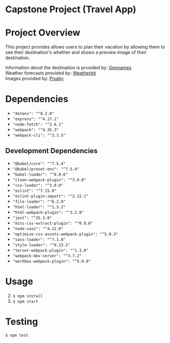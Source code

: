 Capstone Project (Travel App)
========================================================


# Project Overview
This project provides allows users to plan their vacation by allowing them to see their
destination's whether and shows a preview image of their destination.

Information about the destination is prvoided by: [Geonames](http://api.geonames.org)
<br>Weather forecasts provided by: [Weatherbit](https://api.weatherbit.io)
<br>Images provided by: [Pixaby](https://pixabay.com/api) 
  
# Dependencies

* `"dotenv": "^8.2.0"`
* `"express": "^4.17.1"`
* `"node-fetch": "^2.6.1"`
* `"webpack": "^4.35.3"`
* `"webpack-cli": "^3.3.5"`

## Development Dependencies
* `"@babel/core": "^7.5.4"`
* `"@babel/preset-env": "^7.5.4"`
* `"babel-loader": "^8.0.6"`
* `"clean-webpack-plugin": "^3.0.0"`
* `"css-loader": "^3.0.0"`
* `"eslint": "^7.15.0"`
* `"eslint-plugin-import": "^2.22.1"`
* `"file-loader": "^6.2.0"`
* `"html-loader": "^1.3.2"`
* `"html-webpack-plugin": "^3.2.0"`
* `"jest": "^25.3.0"`
* `"mini-css-extract-plugin": "^0.9.0"`
* `"node-sass": "^4.12.0"`
* `"optimize-css-assets-webpack-plugin": "^5.0.3"`
* `"sass-loader": "^7.1.0"`
* `"style-loader": "^0.23.1"`
* `"terser-webpack-plugin": "^1.3.0"`
* `"webpack-dev-server": "^3.7.2"`
* `"workbox-webpack-plugin": "^5.0.0"`


# Usage
  2. `$ npm install`
  3. `$ npm start`

# Testing
  `$ npm test`
